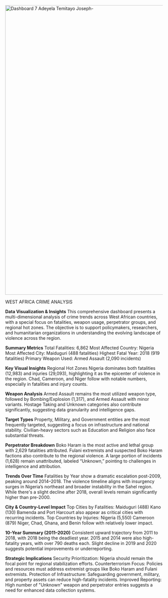 
<img width="926" alt="Dashboard 7 Adeyela Temitayo Joseph-" src="https://github.com/user-attachments/assets/296c8d35-85b7-4df1-aec2-cebc71e89406" />

WEST AFRICA CRIME ANALYSIS 
 
**Data Visualization & Insights**
This comprehensive dashboard presents a multi-dimensional analysis of crime trends across West African countries, with a special focus on fatalities, weapon usage, perpetrator groups, and regional hot zones. The objective is to support policymakers, researchers, and humanitarian organizations in understanding the evolving landscape of violence across the region.

**Summary Metrics**
Total Fatalities: 6,862
Most Affected Country: Nigeria
Most Affected City: Maiduguri (488 fatalities)
Highest Fatal Year: 2018 (919 fatalities)
Primary Weapon Used: Armed Assault (2,090 incidents)

  **Key Visual Insights**
 Regional Hot Zones
Nigeria dominates both fatalities (12,983) and injuries (29,093), highlighting it as the epicenter of violence in the region.
Chad, Cameroon, and Niger follow with notable numbers, especially in fatalities and injury counts.

**Weapon Analysis**
Armed Assault remains the most utilized weapon type, followed by Bombing/Explosion (1,317), and Armed Assault with minor variants.
Hostage Taking and Unknown categories also contribute significantly, suggesting data granularity and intelligence gaps.

 **Target Types**
Property, Military, and Government entities are the most frequently targeted, suggesting a focus on infrastructure and national stability.
Civilian-heavy sectors such as Education and Religion also face substantial threats.

  **Perpetrator Breakdown**
Boko Haram is the most active and lethal group with 2,629 fatalities attributed.
Fulani extremists and suspected Boko Haram factions also contribute to the regional violence.
A large portion of incidents (1,628) remain unattributed, labeled “Unknown,” pointing to challenges in intelligence and attribution.

  **Trends Over Time**
Fatalities by Year show a dramatic escalation post-2009, peaking around 2014–2018.
The violence timeline aligns with insurgency surges in Nigeria’s northeast and broader instability in the Sahel region.
While there's a slight decline after 2018, overall levels remain significantly higher than pre-2000.

 **City & Country-Level Impact**
Top Cities by Fatalities:
Maiduguri (488)
Kano (130)
Bamenda and Port Harcourt also appear as critical cities with recurring incidents.
Top Countries by Injuries:
Nigeria (5,550)
Cameroon (879)
Niger, Chad, Ghana, and Benin follow with relatively lower impact.

 **10-Year Summary (2011–2020)**
Consistent upward trajectory from 2011 to 2018, with 2018 being the deadliest year.
2015 and 2014 were also high-fatality years, with over 790 deaths each.
Slight decline in 2019 and 2020 suggests potential improvements or underreporting.

  **Strategic Implications**
Security Prioritization: Nigeria should remain the focal point for regional stabilization efforts.
Counterterrorism Focus: Policies and resources must address extremist groups like Boko Haram and Fulani extremists.
Protection of Infrastructure: Safeguarding government, military, and property assets can reduce high-fatality incidents.
Improved Reporting: High number of "Unknown" weapon and perpetrator entries suggests a need for enhanced data collection systems.

 
